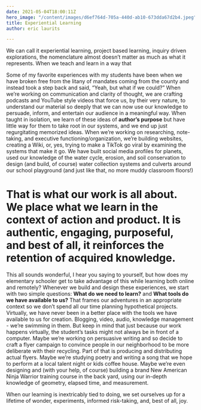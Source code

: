 ```yaml
---
date: 2021-05-04T18:00:11Z
hero_image: "/content/images/d6ef764d-705a-440d-ab10-673dda67d2b4.jpeg"
title: Experiential Learning
author: eric laurits

---
```

We can call it experiential learning, project based learning, inquiry driven explorations, the nomenclature almost doesn’t matter as much as what it represents. When we teach and learn in a way that

Some of my favorite experiences with my students have been when we have broken free from the litany of mandates coming from the county and instead took a step back and said, “Yeah, but what if we could?” When we’re working on communication and clarity of thought, we are crafting podcasts and YouTube style videos that force us, by their very nature, to understand our material so deeply that we can now use our knowledge to persuade, inform, and entertain our audience in a meaningful way. When taught in isolation, we learn of these ideas of **author’s purpose** but have little way for them to take root in our systems, and we end up just regurgitating memorized ideas. When we’re working on researching, note-taking, and executive functioning/organization, we’re building websites, creating a Wiki, or, yes, trying to make a TikTok go viral by examining the systems that make it go. We have built social media profiles for planets, used our knowledge of the water cycle, erosion, and soil conservation to design (and build, of course) water collection systems and culverts around our school playground (and just like that, no more muddy classroom floors!)

# That is what our work is all about. We place what we learn in the context of action and product. It is authentic, engaging, purposeful, and best of all, it reinforces the retention of acquired knowledge.

This all sounds wonderful, I hear you saying to yourself, but how does my elementary schooler get to take advantage of this while learning both online and remotely?  Whenever we build and design these experiences, we start with two simple questions: **What do we need to learn?** and **What tools do we have available to us?** That frames our adventures in an appropriate context so we don’t spend all our time planning hypothetical projects. Virtually, we have never been in a better place with the tools we have available to us for creation. Blogging, video, audio, knowledge management - we’re swimming in them. But keep in mind that just because our work happens virtually, the student’s tasks might not always be in front of a computer. Maybe we’re working on persuasive writing and so decide to craft a flyer campaign to convince people in our neighborhood to be more deliberate with their recycling. Part of that is producing and distributing actual flyers. Maybe we’re studying poetry and writing a song that we hope to perform at a local talent night or kids coffee house. Maybe we’re even designing and (with your help, of course) building a brand New American Ninja Warrior training course in the back yard, using our in-depth knowledge of geometry, elapsed time, and measurement.

When our learning is inextricably tied to doing, we set ourselves up for a lifetime of wonder, experiments, informed risk-taking, and, best of all, joy.